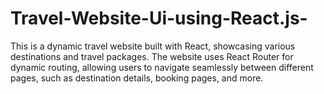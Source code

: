 # Travel-Website-Ui-using-React.js-
This is a dynamic travel website built with React, showcasing various destinations and travel packages. The website uses React Router for dynamic routing, allowing users to navigate seamlessly between different pages, such as destination details, booking pages, and more.
